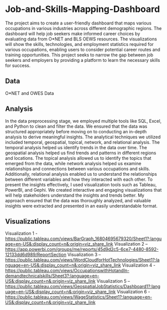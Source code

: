 # Job-and-Skills-Mapping-Dashboard

The project aims to create a user-friendly dashboard that maps various occupations in various industries across different demographic regions. The dashboard will help job seekers make informed career choices by evaluating data from O*NET and BLS OEWS resources. The visualizations will show the skills, technologies, and employment statistics required for various occupations, enabling users to consider potential career routes and training opportunities. This project seeks to narrow the gap between job seekers and employers by providing a platform to learn the necessary skills for success.

## Data

O*NET and OWES Data

## Analysis

In the data preprocessing stage, we employed multiple tools like SQL, Excel, and Python to clean and filter the data. We ensured that the data was structured appropriately before moving on to conducting an in-depth analysis to derive meaningful insights. The analytical techniques we utilized included temporal, geospatial, topical, network, and relational analysis. The temporal analysis helped us identify trends in the data over time. The geospatial analysis helped us find trends and patterns in different regions and locations. The topical analysis allowed us to identify the topics that emerged from the data, while network analysis helped us examine relationships and connections between various occupations and skills. Additionally, relational analysis enabled us to understand the relationships between different variables and how they interacted with each other.
To present the insights effectively, I used visualization tools such as Tableau, PowerBI, and Gephi. We created interactive and engaging visualizations that will help stakeholders understand the insights and trends better. My approach ensured that the data was thoroughly analyzed, and valuable insights were extracted and presented in an easily understandable format.


## Visualizations

Visualization 1 - https://public.tableau.com/views/BarGraph_16804695679320/Sheet1?:language=en-US&:display_count=n&:origin=viz_share_link
Visualization 2 – https://app.powerbi.com/groups/me/reports/45d9d2c5-6ce7-4480-8592-12133dd6d989/ReportSection
Visualization 3 – https://public.tableau.com/views/WordCloudforHotTechnologies/Sheet1?:language=en-US&:display_count=n&:origin=viz_share_link
Visualization 4 - https://public.tableau.com/views/OccupationswithHotandIn-demandtechnicalskills/Sheet3?:language=en-US&:display_count=n&:origin=viz_share_link
Visualization 5 – https://public.tableau.com/views/GeospatialJobStatistics/Dashboard1?:language=en-US&:display_count=n&:origin=viz_share_link
Visualization 6 - https://public.tableau.com/views/WageStatistics/Sheet1?:language=en-US&:display_count=n&:origin=viz_share_link
